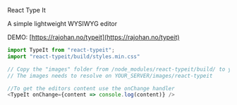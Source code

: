 React Type It

A simple lightweight WYSIWYG editor

DEMO: [https://rajohan.no/typeit](https://rajohan.no/typeit)

```javascript
import TypeIt from "react-typeit";
import "react-typeit/build/styles.min.css"

// Copy the "images" folder from /node_modules/react-typeit/build/ to your project's public path.
// The images needs to resolve on YOUR_SERVER/images/react-typeit

//To get the editors content use the onChange handler
<TypeIt onChange={content => console.log(content)} />
```

